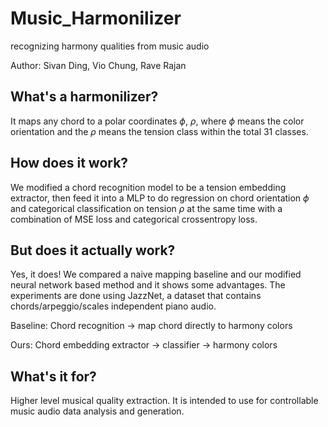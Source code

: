 # Music_Harmonilizer
recognizing harmony qualities from music audio

Author: Sivan Ding, Vio Chung, Rave Rajan

## What's a harmonilizer?
It maps any chord to a polar coordinates $\phi$, $\rho$, where $\phi$ means the color orientation and the $\rho$ means the tension class within the total 31 classes.

## How does it work?
We modified a chord recognition model to be a tension embedding extractor, then feed it into a MLP to do regression on chord 
orientation $\phi$ and categorical classification on tension $\rho$ at the same time with a combination of 
MSE loss and categorical crossentropy loss.

## But does it actually work?
Yes, it does! We compared a naive mapping baseline and our modified neural network based method and it shows some advantages.
The experiments are done using JazzNet, a dataset that contains chords/arpeggio/scales independent piano audio. 

Baseline: Chord recognition -> map chord directly to harmony colors

Ours: Chord embedding extractor -> classifier -> harmony colors

## What's it for?
Higher level musical quality extraction. It is intended to use for controllable music audio data analysis and generation.

